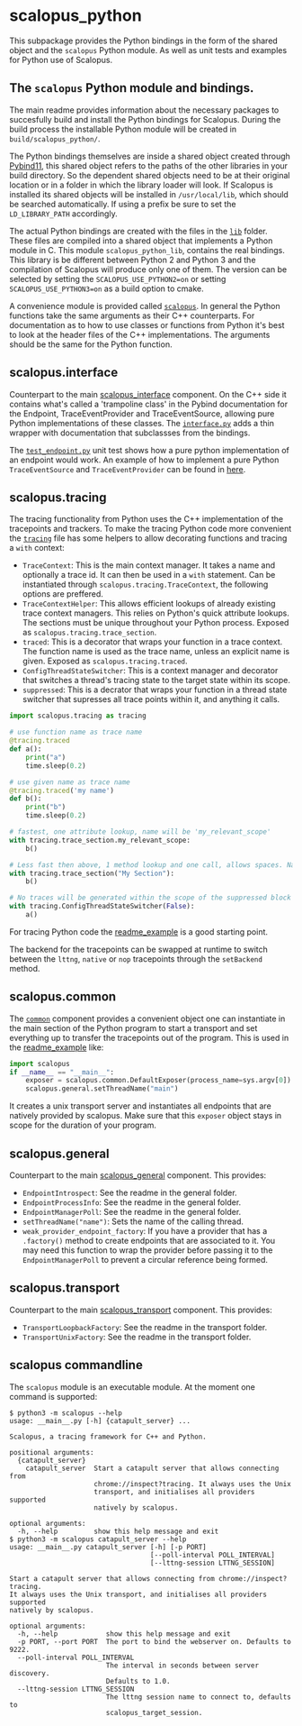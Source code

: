 # scalopus_python

This subpackage provides the Python bindings in the form of the shared object and the `scalopus` Python module.
As well as unit tests and examples for Python use of Scalopus.

## The `scalopus` Python module and bindings.

The main readme provides information about the necessary packages to succesfully build and install the Python bindings
for Scalopus. During the build process the installable Python module will be created in `build/scalopus_python/`.

The Python bindings themselves are inside a shared object created through [Pybind11][pybind11], this shared object
refers to the paths of the other libraries in your build directory. So the dependent shared objects need to be at their
original location or in a folder in which the library loader will look. If Scalopus is installed its shared objects
will be installed in `/usr/local/lib`, which should be searched automatically. If using a prefix be sure to set the
`LD_LIBRARY_PATH` accordingly.

The actual Python bindings are created with the files in the [`lib`](/scalopus_python/lib/) folder. These files are
compiled into a shared object that implements a Python module in C. This module `scalopus_python_lib`, contains the real
 bindings. This library is be different between Python 2 and Python 3 and the compilation of Scalopus will produce only
one of them. The version can be selected by setting the `SCALOPUS_USE_PYTHON2=on` or setting `SCALOPUS_USE_PYTHON3=on`
as a build option to cmake.

A convenience module is provided called [`scalopus`](/scalopus_python/scalopus/). In general the Python functions take
the same arguments as their C++ counterparts. For documentation as to how to use classes or functions from Python
it's best to look at the header files of the C++ implementations. The arguments should be the same for the Python
function.

## scalopus.interface
Counterpart to the main [scalopus_interface](/scalopus_interface/) component. On the C++ side it contains what's called
a 'trampoline class' in the Pybind documentation for the Endpoint, TraceEventProvider and TraceEventSource,
allowing pure Python implementations of these classes. The [`interface.py`](/scalopus_python/scalopus/interface.py)
adds a thin wrapper with documentation that subclassses from the bindings.

The [`test_endpoint.py`](/scalopus_python/test/test_endpoint.py) unit test shows how a pure python implementation of an
endpoint would work. An example of how to implement a pure Python `TraceEventSource` and `TraceEventProvider`  can be
found in [here](/scalopus_python/examples/python_provider_example.py).

## scalopus.tracing

The tracing functionality from Python uses the C++ implementation of the tracepoints and trackers.
To make the tracing Python code more convenient the [`tracing`](/scalopus_python/scalopus/tracing.py) file has
some helpers to allow decorating functions and tracing a `with` context:

- `TraceContext`: This is the main context manager. It takes a name and optionally a trace id. It can then be used in a
  `with` statement. Can be instantiated through `scalopus.tracing.TraceContext`, the following options are preffered.
- `TraceContextHelper`: This allows efficient lookups of already existing trace context managers. This relies on
  Python's quick attribute lookups. The sections must be unique throughout your Python process. Exposed as
  `scalopus.tracing.trace_section`.
- `traced`: This is a decorator that wraps your function in a trace context. The function name is used as the
  trace name, unless an explicit name is given. Exposed as `scalopus.tracing.traced`.
- `ConfigThreadStateSwitcher`: This is a context manager and decorator that switches a thread's tracing
state to the target state within its scope.
- `suppressed`: This is a decrator that wraps your function in a thread state switcher that
supresses all trace points within it, and anything it calls.

```python
import scalopus.tracing as tracing

# use function name as trace name
@tracing.traced
def a():
    print("a")
    time.sleep(0.2)

# use given name as trace name
@tracing.traced('my name')
def b():
    print("b")
    time.sleep(0.2)

# fastest, one attribute lookup, name will be 'my_relevant_scope'
with tracing.trace_section.my_relevant_scope:
    b()

# Less fast then above, 1 method lookup and one call, allows spaces. Name will be "My Section"
with tracing.trace_section("My Section"):
    b()

# No traces will be generated within the scope of the suppressed block
with tracing.ConfigThreadStateSwitcher(False):
    a()
```
For tracing Python code the [readme_example](/scalopus_python/examples/readme_example.py) is a good starting point.

The backend for the tracepoints can be swapped at runtime to switch between the `lttng`, `native` or `nop` tracepoints
through the `setBackend` method.

## scalopus.common
The [`common`](/scalopus_python/scalopus/common.py) component provides a convenient object one can instantiate in the
main section of the Python program to start a transport and set everything up to transfer the tracepoints out of the
program. This is used in the [readme_example](/scalopus_python/examples/readme_example.py) like:
```python
import scalopus
if __name__ == "__main__":
    exposer = scalopus.common.DefaultExposer(process_name=sys.argv[0])
    scalopus.general.setThreadName("main")
```
It creates a unix transport server and instantiates all endpoints that are natively provided by scalopus. Make sure that
this `exposer` object stays in scope for the duration of your program.

## scalopus.general
Counterpart to the main [scalopus_general](/scalopus_general/) component. This provides:
- `EndpointIntrospect`: See the readme in the general folder.
- `EndpointProcessInfo`: See the readme in the general folder.
- `EndpointManagerPoll`: See the readme in the general folder.
- `setThreadName("name")`: Sets the name of the calling thread.
- `weak_provider_endpoint_factory`: If you have a provider that has a `.factory()` method to create endpoints that are
 associated to it. You may need this function to wrap the provider before passing it to the `EndpointManagerPoll`
 to prevent a circular reference being formed.

## scalopus.transport
Counterpart to the main [scalopus_transport](/scalopus_transport/) component. This provides:
- `TransportLoopbackFactory`: See the readme in the transport folder.
- `TransportUnixFactory`: See the readme in the transport folder.

## scalopus commandline
The `scalopus` module is an executable module. At the moment one command is supported:
```
$ python3 -m scalopus --help
usage: __main__.py [-h] {catapult_server} ...

Scalopus, a tracing framework for C++ and Python.

positional arguments:
  {catapult_server}
    catapult_server  Start a catapult server that allows connecting from
                     chrome://inspect?tracing. It always uses the Unix
                     transport, and initialises all providers supported
                     natively by scalopus.

optional arguments:
  -h, --help         show this help message and exit
$ python3 -m scalopus catapult_server --help
usage: __main__.py catapult_server [-h] [-p PORT]
                                   [--poll-interval POLL_INTERVAL]
                                   [--lttng-session LTTNG_SESSION]

Start a catapult server that allows connecting from chrome://inspect?tracing.
It always uses the Unix transport, and initialises all providers supported
natively by scalopus.

optional arguments:
  -h, --help            show this help message and exit
  -p PORT, --port PORT  The port to bind the webserver on. Defaults to 9222.
  --poll-interval POLL_INTERVAL
                        The interval in seconds between server discovery.
                        Defaults to 1.0.
  --lttng-session LTTNG_SESSION
                        The lttng session name to connect to, defaults to
                        scalopus_target_session.

```

[pybind11]: https://github.com/pybind/pybind11
